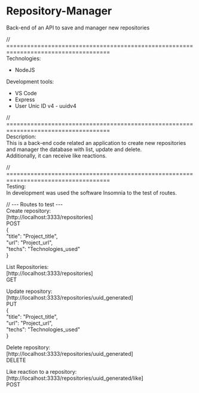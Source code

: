# Repository-Manager
Back-end of an API to save and manager new repositories  

// ====================================================================================  
Technologies:  
- NodeJS  
  
Development tools:  
- VS Code  
- Express  
- User Unic ID v4 - uuidv4  

// ====================================================================================  
Description:  
This is a back-end code related an application to create new repositories and manager 
the database with list, update and delete.  
Additionally, it can receive like reactions.  

// ====================================================================================  
Testing:  
In development was used the software Insomnia to the test of routes.  

// --- Routes to test ---  
Create repository:  
[http://localhost:3333/repositories]  
POST  
{  
	"title": "Project_title",  
	"url": "Project_url",  
	"techs": "Technologies_used"  
}  
  
List Repositories:  
[http://localhost:3333/repositories]  
GET  
  
Update repository:  
[http://localhost:3333/repositories/uuid_generated]  
PUT  
{  
	"title": "Project_title",  
	"url": "Project_url",  
	"techs": "Technologies_used"  
}  
  
Delete repository:  
[http://localhost:3333/repositories/uuid_generated]  
DELETE  
  
Like reaction to a repository:  
[http://localhost:3333/repositories/uuid_generated/like]  
POST  
